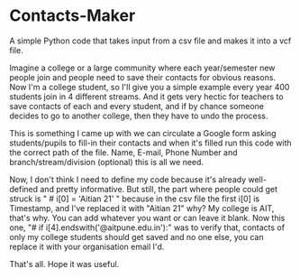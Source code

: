 # Contacts-Maker
 A simple Python code that takes input from a csv file and makes it into a vcf file.

Imagine a college or a large community where each year/semester new people join and people need to save their contacts for 
obvious reasons. Now I'm a college student, so I'll give you a simple example every year 400 students join in 4 
different streams. And it gets very hectic for teachers to save contacts of each and every student, and if by chance 
someone decides to go to another college, then they have to undo the process.

This is something I came up with we can circulate a Google form asking students/pupils to fill-in their contacts and 
when it's filled run this code with the correct path of the file. Name, E-mail, Phone Number and branch/stream/division
(optional) this is all we need.

Now, I don't think I need to define my code because it's already well-defined and pretty informative. But still, the 
part where people could get struck is " # i[0] = 'Aitian 21' " because in the csv file the first i[0] is Timestamp, and 
I've replaced it with "Aitian 21" why? My college is AIT, that's why. You can add whatever you want or can leave it 
blank. Now this one, "# if i[4].endswith('@aitpune.edu.in'):" was to verify that, contacts of only my college students
should get saved and no one else, you can replace it with your organisation email I'd.

That's all. Hope it was useful.